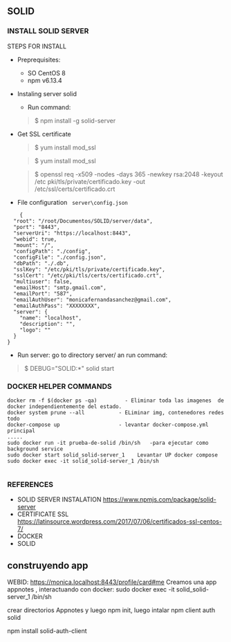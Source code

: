 ## SOLID ##
### INSTALL SOLID SERVER 
STEPS FOR INSTALL

- Preprequisites:
    - SO CentOS 8
    - npm v6.13.4
- Instaling server solid
    - Run command:
    >$ npm install -g solid-server
- Get SSL certificate
    > $ yum install mod_ssl

    > $ yum install mod_ssl

    > $ openssl req -x509 -nodes -days 365 -newkey rsa:2048 -keyout /etc pki/tls/private/certificado.key -out /etc/ssl/certs/certificado.crt

-  File configuration `` server\config.json``
```
    {
  "root": "/root/Documentos/SOLID/server/data",
  "port": "8443",
  "serverUri": "https://localhost:8443",
  "webid": true,
  "mount": "/",
  "configPath": "./config",
  "configFile": "./config.json",
  "dbPath": "./.db",
  "sslKey": "/etc/pki/tls/private/certificado.key",
  "sslCert": "/etc/pki/tls/certs/certificado.crt",
  "multiuser": false,    
  "emailHost": "smtp.gmail.com",
  "emailPort": "587",
  "emailAuthUser": "monicafernandasanchez@gmail.com",
  "emailAuthPass": "XXXXXXXX",
  "server": {
    "name": "localhost",
    "description": "",
    "logo": ""
  }
}

```
- Run server: go to directory server/ an run command:

> $ DEBUG="SOLID:*" solid start



### DOCKER HELPER COMMANDS

``` 
docker rm -f $(docker ps -qa)         - Eliminar toda las imagenes  de docker independientemente del estado.
docker system prune --all           - ELiminar img, contenedores redes todo
docker-compose up                   - levantar docker-compose.yml principal
.....
sudo docker run -it prueba-de-solid /bin/sh   -para ejecutar como background service
sudo docker start solid_solid-server_1    Levantar UP docker compose
sudo docker exec -it solid_solid-server_1 /bin/sh


```

### REFERENCES
- SOLID SERVER INSTALATION
https://www.npmjs.com/package/solid-server
- CERTIFICATE SSL
https://latinsource.wordpress.com/2017/07/06/certificados-ssl-centos-7/
- DOCKER
- SOLID 







## construyendo app

WEBID: https://monica.localhost:8443/profile/card#me
Creamos una app appnotes , interactuando con docker:
sudo docker exec -it solid_solid-server_1 /bin/sh

crear directorios Appnotes y luego npm init, luego intalar npm client auth solid

npm install solid-auth-client










